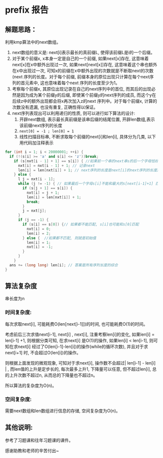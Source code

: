# prefix 报告



## 解题思路：

利用kmp算法中的next数组。

1. next数组的意义是: next[i]表示最长的真前缀L, 使得该前缀L是i的一个后缀。
2. 对于某个前缀x, x本身一定是自己的一个前缀, 如果next[x]存在, 这意味着next[x]在x中额外出现过一次, 如果next[next[x]]存在, 这意味着这个串也额外在x中出现过一次, 可知x的前缀在x中额外出现的次数就是不断取next的次数(next 序列的长度。对于每个前缀, 前缀本身的原位出现只计算在每个next序列的首元素中, 这也意味着每个next 序列的长度至少为1。
3. 考察每个前缀x, 其原位出现记录在自己的next序列中的首位, 而其后的出现必然是因为成为某个前缀y的后缀, 即使某个前缀y的next序列的成员, 而这个y在后续z中的额外出现都会将x再次加入z的next 序列中。对于每个前缀x, 计算的次数没有遗漏, 也没有重复, 正确性得以保证。
4. next序列表现出可以利用递归的性质, 则可以进行如下算法的设计:
   1. 开辟next数组, 表示最长真前缀是该串后缀的结尾位置, 开辟len数组,表示该前缀next序列的长度
   2. `next[0] = -1 ; len[0] = 1`
   3. 线性扫描目标串, 不断求取每个前缀的next[i]和len[i], 具体分为几类, 以下用代码加注释表示

```c++
for (int i = 1; i < 20000001; ++i) {
  if (!(s[i] >= 'a' and s[i] <= 'z'))break;
    if (s[nxt[i - 1] + 1] == s[i]) { //如果前一个串的next串s的后一个字母恰好和s[i]相等, 则说明next[i]的正好是s加上后一个字母
      nxt[i] = nxt[i - 1] + 1; // 记录next
      len[i] = len[nxt[i]] + 1; // next序列的长度是next[i]的next序列的长度加1
    } else {
      l j = nxt[i - 1];
      while (j != -1) { // 如果最后一个字母s[i]不能和最大的s[next[i-1]+1] 匹配,也可能和较小的s[next[i-1]+1] 匹配, 通过while 循环遍历
        if (s[j + 1] == s[i]) {
          nxt[i] = j + 1;
          len[i] = len[nxt[i]] + 1;
          break;
        }
        j = nxt[j];
      }
      if (j == -1) {
        if (s[i] == s[0]) {// 如果都不能匹配, s[i]也可能和s[0]匹配
          nxt[i] = 0;
          len[i] = 2;
        } else {  //如果都不匹配, 则就是初始值
          len[i] = 1;
          nxt[i] = -1;
        }
      }
    }
  ans += (long long) len[i]; // 答案是所有序列长度的综合
}
```



## 算法复杂度

串长度为n

### 时间复杂度:

每次求取next[i], 可能耗费O(len[next[i-1]])的时间, 也可能耗费O(1)的时间。

考虑前后三次求值next[i-1], next[i] , next[i], 注重考察len[i]的变化, 如果len[i] = len[i-1] +1, 则根据分类可知, 在求next[i] 是O(1)的操作, 如果len[i] < len[i-1], 则可知在求next[i] 经过了O(len[i-1]-len[i])的操作(while的循环次数), 并且对于求next[i+1] 时, 不会超过O(len[i])的操作。

则根据上面发现的微观现象, 可知对于求next[i], 操作数不会超过\| len[i-1] - len[i] \| , 而len值的上升是定步长的, 每次最多上升1, 下降量可以任意, 但不超过len[i], 总的上升次数不超过n, 从而总的下降量也不超过n。

所以算法的复杂度为O(n)。

### 空间复杂度:

需要next数组和len数组进行信息的存储, 空间复杂度为O(n)。



## 其他说明:

参考了习题课和往年习题课的课件。

感谢助教和老师的辛苦付出~

